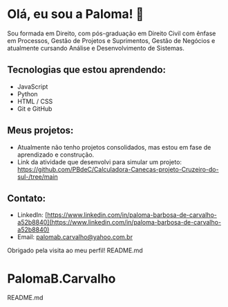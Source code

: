 # Olá, eu sou a Paloma! 👋

Sou formada em Direito, com pós-graduação em Direito Civil com ênfase em Processos, Gestão de Projetos e Suprimentos, Gestão de Negócios e atualmente cursando Análise e Desenvolvimento de Sistemas.

## Tecnologias que estou aprendendo:  
- JavaScript  
- Python  
- HTML / CSS  
- Git e GitHub  

## Meus projetos:  
- Atualmente não tenho projetos consolidados, mas estou em fase de aprendizado e construção.
- Link da atividade que desenvolvi para simular um projeto: https://github.com/PBdeC/Calculadora-Canecas-projeto-Cruzeiro-do-sul-/tree/main

## Contato:  
- LinkedIn: [https://www.linkedin.com/in/paloma-barbosa-de-carvalho-a52b8840](https://www.linkedin.com/in/paloma-barbosa-de-carvalho-a52b8840)  
- Email: palomab.carvalho@yahoo.com.br 

Obrigado pela visita ao meu perfil! 
README.md
# PalomaB.Carvalho
README.md
